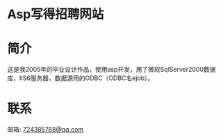 Asp写得招聘网站
====

简介
====
这是我2005年的毕业设计作品，使用asp开发，用了微软SqlServer2000数据库，IIS6服务器，数据源用的ODBC（ODBC名ejob）。

联系
====

邮箱: 724385768@qq.com